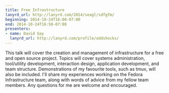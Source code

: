 ```yaml
---
title: Free Infrastructure
lanyrd_url: http://lanyrd.com/2014/seagl/sdfgfm/
beginning: 2014-10-24T16:00-07:00
end: 2014-10-24T16:50-07:00
presenters:
- name: David Gay
  lanyrd_url: http://lanyrd.com/profile/oddshocks/
---
```


This talk will cover the creation and management of infrastructure for a free and open source project. Topics will cover systems administration, tool/utility development, interaction design, application development, and team structure. Demonstrations of my favourite tools, such as tmux, will also be included. I'll share my experiences working on the Fedora Infrastructure team, along with words of advice from my fellow team members. Any questions for me are welcome and encouraged.
